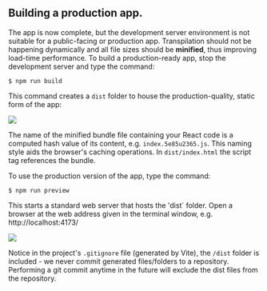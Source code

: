 ## Building a production app.

The app is now complete, but the development server environment is not suitable for a public-facing or production app. Transpilation should not be happening dynamically and all file sizes should be **minified**, thus improving load-time performance. To build a production-ready app, stop the development server and type the command:
~~~
$ npm run build
~~~
This command creates a `dist` folder to house the production-quality, static form of the app:

![][build]

The name of the minified bundle file containing your React code is a computed hash value of its content, e.g. `index.5e85u2365.js`. This naming style aids the browser's caching operations. In `dist/index.html` the script tag references the bundle.


To use the production version of the app, type the command:

~~~
$ npm run preview
~~~
This starts a standard web server that hosts the 'dist` folder. Open a browser at the web address given in the terminal window, e.g. http://localhost:4173/

![][window]


Notice in the project's `.gitignore` file (generated by Vite), the `/dist` folder is included - we never commit generated files/folders to a repository. Performing a git commit anytime in the future will exclude the dist files from the repository.



[build]: ./img/build.png
[window]: ./img/window.png
